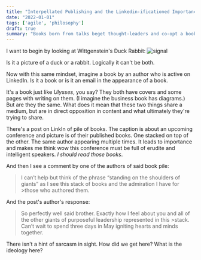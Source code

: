 ```yaml
---
title: "Interpellated Publishing and the Linkedin-ificationed Importance of Being"
date: "2022-01-01"
tags: ['agile', 'philosophy']
draft: true
summary: "Books born from talks beget thought-leaders and co-opt a book's ethos, furthering an artifical importance and myopic thinking. This post explains why your book should have been an email and in all actuality probably is just that."
---
```


I want to begin by looking at Wittgenstein's Duck Rabbit:
<Image alt="signal" src="/static/images/interpellated-agile/duck_rabbit.png" width={645} height={387} />

Is it a picture of a duck or a rabbit. Logically it can't be both. 

Now with this same mindset, imagine a book by an author who is active on LinkedIn. Is it a book or is it an email in the appearance of a book.

It's a book just like *Ulysses*, you say? They both have covers and some pages with writing on them. (I imagine the business book has diagrams.) But are they the same. What does it mean that these two things share a medium, but are in direct opposition in content and what ultimately they're trying to share.

There's a post on LinkIn of pile of books. The caption is about an upcoming conference and picture is of their published books. One stacked on top of the other. The same author appearing multiple times. It leads to importance and makes me think wow this conference must be full of erudite and intelligent speakers. *I should read those books*.

And then I see a comment by one of the authors of said book pile:
>I can’t help but think of the phrase “standing on the shoulders of giants” as I see this stack of books and the admiration I have for >those who authored them.

And the post's author's response:
>So perfectly well said brother. Exactly how I feel about you and all of the other giants of purposeful leadership represented in this >stack. Can’t wait to spend three days in May igniting hearts and minds together.

There isn't a hint of sarcasm in sight. How did we get here? What is the ideology here? 